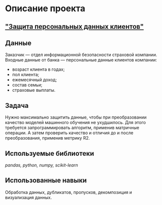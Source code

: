 # Описание проекта 
## ["Защита персональных данных клиентов"](https://github.com/AlexandreFyodorov/PortFolio/blob/main/Reliability_Research/Research.ipynb)

## Данные

Заказчик — отдел информационной безопасности страховой компании.<br>
Входные данные от банка — персональные данные клиентов компании:

- возраст клиента в годах;
- пол клиента;
- ежемесячный доход;
- состав семьи;
- страховые выплаты.

## Задача

Нужно максимально защитить данные, чтобы при преобразовании качество моделей машинного обучения не ухудшилось. Для этого требуется запрограммировать алгоритм, применив матричные операции. А затем проверить качество и отличия до и после преобразования, применив метрику R2.

## Используемые библиотеки
*pandas,* *python,* *numpy,* *scikit-learn*

## Использованные навыки

Обработка данных, дубликатов, пропусков, декомпозиция и визуализация данных. 

